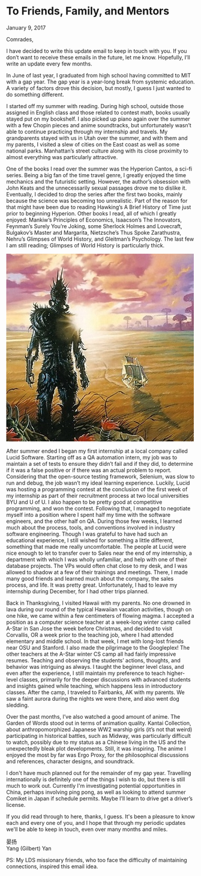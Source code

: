 <!-- emilia-snapshot-properties
To Friends, Family, and Mentors
2017/01/09
p794
emilia-snapshot-properties -->

# To Friends, Family, and Mentors

January 9, 2017

Comrades,

I have decided to write this update email to keep in touch with you. If you don’t want to receive these emails in the future, let me know. Hopefully, I’ll write an update every few months.

In June of last year, I graduated from high school having committed to MIT with a gap year. The gap year is a year-long break from systemic education. A variety of factors drove this decision, but mostly, I guess I just wanted to do something different.

I started off my ​summer​ with reading. During high school, outside those assigned in English class and those related to contest math, books usually stayed put on my bookshelf. I also picked up piano again over the summer with a few Chopin pieces and anime soundtracks, but unfortunately wasn’t able to continue practicing through my internship and travels. My grandparents stayed with us in Utah over the summer, and with them and my parents, I visited a slew of cities on the East coast as well as some national parks. Manhattan’s street culture along with its close proximity to almost everything was particularly attractive.

One of the books I read over the summer was the Hyperion Cantos, a sci-fi series. Being a big fan of the time travel genre, I greatly enjoyed the time mechanics and the futuristic setting. However, the author’s obsession with John Keats and the unnecessarily sexual passages drove me to dislike it. Eventually, I decided to drop the series after the first two books, mainly because the science was becoming too unrealistic. Part of the reason for that might have been ​due to reading Hawking’s A Brief History of Time just prior to beginning Hyperion. Other books I read, all of which I greatly enjoyed: Mankiw’s Principles of Economics, Isaacson’s The Innovators, Feynman’s Surely You’re Joking, some Sherlock Holmes and Lovecraft, Bulgakov’s Master and Margarita, Nietzsche’s Thus Spoke Zarathustra, Nehru’s Glimpses of World History, and Gleitman’s Psychology. The last few I am still reading; Glimpses of World History is particularly thick.

![](p794-2017-01-09.md-assets/hyperion.jpg)

After summer ended I began my first internship at a local company called Lucid Software. Starting off as a QA automation intern, my job was to maintain a set of tests to ensure they didn’t fail and if they did, to determine if it was a false positive or if there was an actual problem to report. Considering that the open-source testing framework, Selenium, was slow to run and debug, the job wasn’t my ideal learning experience. Luckily, Lucid was hosting a programming contest at the conclusion of the first week of my internship as part of their recruitment process at two local universities BYU and U of U. I also happen to be pretty good at competitive programming, ​and won the contest. Following that, I managed to negotiate myself into a position where I spent half my time with the software engineers, and the other half on QA. During those few weeks, I learned much about the process, tools, and conventions involved in industry software engineering. Though I was grateful to have had such an educational experience, I still wished for something a little different, something that made me really uncomfortable. The people at Lucid were nice enough to let to transfer over to Sales near the end of my internship, a department with which I was wholly unfamiliar, and help with one of their database projects. The VPs would often chat close to my desk, and I was allowed to shadow at a few of their trainings and meetings. There, I made many good friends and learned much about the company, the sales process, and life. It was pretty great. Unfortunately, I had to leave my internship during December, for I had other trips planned.

Back in Thanksgiving, I visited Hawaii with my parents. No one drowned in lava during our round of the typical Hawaiian vacation activities, though on one hike, we came within a few centimeters of flowing magma. I accepted a position as a computer science teacher at a week-long winter camp called A-Star in San Jose the week before Christmas, and decided to visit Corvallis, OR a week prior to the teaching job, where I had attended elementary and middle school. In that week, I met with long-lost friends near OSU and Stanford. I also made the pilgrimage to the Googleplex! The other teachers at the A-Star winter CS camp all had fairly impressive resumes. Teaching and observing the students’ actions, thoughts, and behavior was intriguing as always. I taught the beginner level class, and even after the experience, I still maintain my preference to teach higher-level classes, primarily for the deeper discussions with advanced students and insights gained while teaching, which happens less in introductory classes. After the camp, I traveled to Fairbanks, AK with my parents. We saw a faint aurora during the nights we were there, and also went dog sledding.

Over the past months, I’ve also watched a good amount of anime. The ​Garden of Words stood out in terms of animation quality. Kantai Collection, about anthropomorphized​ ​Japanese WW2 warship girls (it’s not that weird) participating in historical battles, such as Midway​, ​was particularly difficult to watch, ​possibly due to my status as a Chinese living in the US and the unexpectedly​ bleak plot developments. Still, it was inspiring. The anime I enjoyed the most by far was Ergo Proxy, for the philosophical discussions and references, character designs, and soundtrack.

​I don't have much planned out for the remainder of my gap year. Travelling internationally is definitely one of the things I wish to do, but there is still much to work out. Currently I'm investigating potential opportunities in China, perhaps involving ping pong, as well as looking to attend summer Comiket in Japan if schedule permits. Maybe I’ll learn to drive get a driver’s license.

If you did read through to here, thanks, I guess. It's been a pleasure to know each and every one of you, and I hope that through my periodic updates we'll be able to keep in touch, even over many months and miles.

晏扬\
Yang (Gilbert) Yan

PS: My LDS missionary friends, who too face the difficulty of maintaining connections, inspired this email idea.
